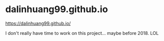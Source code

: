 # dalinhuang99.github.io
https://dalinhuang99.github.io/


I don't really have time to work on this project... maybe before 2018. LOL
